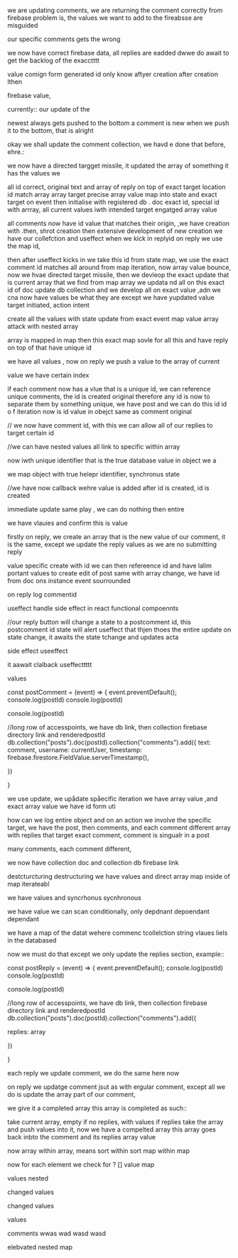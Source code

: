 
we are updating comments, we are returning the comment correctly from firebase
problem is, the values we want to add to the fireabsse are misguided

our specific comments gets the wrong



we now have correct firebase data, all replies are eadded dwwe do await to get the backlog of the exacctttt




value comign form generated id only know aftyer creation after creation lthen


firebase 
value,

currently:: our update of the 



newest always gets pushed to the bottom
a comment is new when we push it to the bottom, that is alright



 okay we shall update the comment collection, we havd e done that before, ehre.:



we now have a directed targget missile, it updated the array of something it has the values we 


all id correct, original text and array of reply on top of exact target location id match array array target precise array value map into state and exact target on event then initialise with registered db . doc exact id, special id with arrray, all current values iwth intended target engatged array value

all comments now have id value that matches their origin, ,we have creation with .then, shrot creation
then extensive development of new creation
we have our collefction and useffect when we kick in replyid on reply we use the map id, 

then after useffect kicks in we take  this id from state map, we use the exact comment id matches all around from map iteration, now array value bounce,
now we hvae directed target missile, then we devleop the exact update that is current array that we find from map array
we updata nd all on this exact id of doc  update db collection and we develop all on exact value ,adn we cna now have values be what they are except we have yupdated value target initiated, action intent 


create all the values with state update from exact event map value array attack with nested array

array is mapped in map then this exact map sovle for all this and have reply on top of that have unique id



we have all values , now on reply we push a value to the array of current 


value we have certain index


if each comment now has a vlue that is a unique id, we can reference unique comments, the id is created original 
therefore
 any id is now to separate them by something unique, we  have post and we can do this id id o f iteration  now is id value in obejct same as comment original


// we now have comment id, with this we can allow all of our replies to target certain id

//we can have nested values all link to specific within array


now iwth unique identifier that is the true database value in object we a

we map object with true helepr identifier, synchronus state 


//we have now callback wehre value is added after id is created, id is created 

immediate update same play , we can do nothing then entire 


we have vlauies and confirm this is value



firstly on reply, we create an array that is the new value of our comment, it is the same, except we update the reply values as we are no submitting reply






value specific create with id we can then refereence id and have lalim portant values to create edit of post same with array change, we have id from doc  ons instance event sourrounded




on reply log commentid

useffect handle side effect in react functional compoennts 




//our reply button will change a state to a postcomment id, this postcomment id state will alert useffect that thjen thoes the entire update on  state change, it awaits the state tchange and updates  acta

side effect useeffect

it aawait clalback useffecttttt


values









const postComment = (event) => {
  event.preventDefault();
  console.log(postId)
  console.log(postId)

  console.log(postId)

  //long row of accesspoints, we have db link, then collection firebase directory link and renderedpostId
  db.collection("posts").doc(postId).collection("comments").add({
    text: comment,
    username: currentUser,
    timestamp: firebase.firestore.FieldValue.serverTimestamp(),
  
  })

}


we use update, we upådate spåecific iteration we have array value ,and exact array value we have id form uti


how can we log entire object and on an action we involve the specific target, we have the post, then comments, and each comment different array with replies that target exact comment, comment is singualr in a post


many comments, each comment different,


we now have collection doc and collection db firebase link


destcturcturing
destructuring we have values and direct array map inside of map iterateabl

we have values and syncrhonus 
sycnhronous 


we have value we can scan conditionally, only depdnant
depoendant
dependant 

we have a map of the datat wehere commenc tcollelction string vlaues liels in the databased 



now we must do that except we only update the  replies section, example::




const postReply = (event) => {
  event.preventDefault();
  console.log(postId)
  console.log(postId)

  console.log(postId)

  //long row of accesspoints, we have db link, then collection firebase directory link and renderedpostId
  db.collection("posts").doc(postId).collection("comments").add({
 
 replies: array


  })

}


























each reply we update comment, we do the same here now 

on reply we updatge comment jsut as with ergular comment, except all we do 
is update the array part of our comment, 

we give it a completed array
this array is completed as such::

take current array, empty if no replies, 
with values if replies
take the array and push values into it, now we have a compelted array
this array goes back inbto the comment and its replies array value




















now array within array, means sort within sort
map within map

now for each element we check for ? [] value map 






values nested



changed values

changed values 


values 


comments  wwas wad wasd wasd 



elebvated nested map 